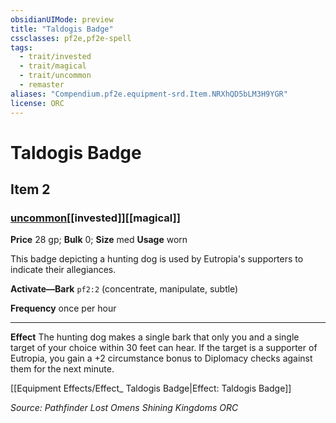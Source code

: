 ```yaml
---
obsidianUIMode: preview
title: "Taldogis Badge"
cssclasses: pf2e,pf2e-spell
tags:
  - trait/invested
  - trait/magical
  - trait/uncommon
  - remaster
aliases: "Compendium.pf2e.equipment-srd.Item.NRXhQD5bLM3H9YGR"
license: ORC
---
```

# Taldogis Badge
## Item 2
### [uncommon](uncommon "Uncommon Rarity Trait")[[invested]][[magical]]


**Price** 28 gp; 
**Bulk** 0; **Size** med
**Usage** worn

This badge depicting a hunting dog is used by Eutropia's supporters to indicate their allegiances.

**Activate—Bark** `pf2:2` (concentrate, manipulate, subtle)

**Frequency** once per hour

* * *

**Effect** The hunting dog makes a single bark that only you and a single target of your choice within 30 feet can hear. If the target is a supporter of Eutropia, you gain a +2 circumstance bonus to Diplomacy checks against them for the next minute.

[[Equipment Effects/Effect_ Taldogis Badge|Effect: Taldogis Badge]]

*Source: Pathfinder Lost Omens Shining Kingdoms*
*ORC*